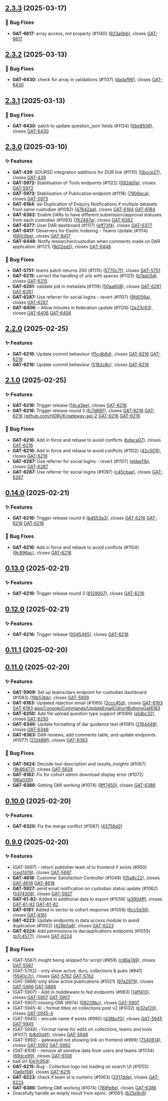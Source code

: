 ## [2.3.3](https://github.com/HDRUK/gateway-api-2/compare/v2.3.2...v2.3.3) (2025-03-17)

### 🐛 Bug Fixes

* **GAT-6617:** array access, not property (#1140) ([923a0bb](https://github.com/HDRUK/gateway-api-2/commit/923a0bb95760cc96a178e06023ac4dfba28282f3)), closes [GAT-6617](GAT-6617)

## [2.3.2](https://github.com/HDRUK/gateway-api-2/compare/v2.3.1...v2.3.2) (2025-03-13)

### 🐛 Bug Fixes

* **GAT-6430:** check for array in validations (#1137) ([dadaf96](https://github.com/HDRUK/gateway-api-2/commit/dadaf9649363e1d65e77b13624b9dfb08c61baca)), closes [GAT-6430](GAT-6430)

## [2.3.1](https://github.com/HDRUK/gateway-api-2/compare/v2.3.0...v2.3.1) (2025-03-13)

### 🐛 Bug Fixes

* **GAT-6430:** patch to update question_json fields (#1134) ([0be8506](https://github.com/HDRUK/gateway-api-2/commit/0be850696abce7d5966e31499eebf58f4c4a969d)), closes [GAT-6430](GAT-6430)

## [2.3.0](https://github.com/HDRUK/gateway-api-2/compare/v2.2.0...v2.3.0) (2025-03-10)

### ✨ Features

* **GAT-439:** SOURSD integration additions for DUR link (#1110) ([0bcce27](https://github.com/HDRUK/gateway-api-2/commit/0bcce274118ce1df209186a973d186445a262ab1)), closes [GAT-439](GAT-439)
* **GAT-5972:** Stabilisation of Tools endpoints (#1122) ([092dd1e](https://github.com/HDRUK/gateway-api-2/commit/092dd1e155f40e7441655c29166b6d50b2bb18be)), closes [GAT-5972](GAT-5972)
* **GAT-5973:** Stabilisation of Publication endpoint (#1118) ([7906eca](https://github.com/HDRUK/gateway-api-2/commit/7906eca39477a5234a680a9abaeadba0cdc7d17f)), closes [GAT-5973](GAT-5973)
* **GAT-6184:** de-Duplication of Enquiry Notifications if multiple datasets from same custodian (#1082) ([47642ad](https://github.com/HDRUK/gateway-api-2/commit/47642ad35082712dfd3440774ffd65bcc11849cd)), closes [GAT-6184](GAT-6184) [GAT-6184](GAT-6184)
* **GAT-6362:** Enable DARs to have different submission/approval statuses from each custodian (#1093) ([762487a](https://github.com/HDRUK/gateway-api-2/commit/762487a977c3b73d8ef20c1118a79e795534297b)), closes [GAT-6362](GAT-6362)
* **GAT-6377:** User DAR dashboard (#1117) ([eff73f4](https://github.com/HDRUK/gateway-api-2/commit/eff73f495877d9ce9fa1c5cc9371a39b95226c23)), closes [GAT-6377](GAT-6377)
* **GAT-6417:** Observers for Elastic Indexing - Teams Update (#1114) ([691c0be](https://github.com/HDRUK/gateway-api-2/commit/691c0be97653353bff13403efb533b8f5cbf54df)), closes [GAT-6417](GAT-6417)
* **GAT-6448:** Notify researcher/custodian when comments made on DAR application (#1121) ([9d12ea5](https://github.com/HDRUK/gateway-api-2/commit/9d12ea5c10dddfe227f9ed4e1f36d7a016196ebd)), closes [GAT-6448](GAT-6448)

### 🐛 Bug Fixes

* **GAT-5751:** teams patch returns 200 (#1115) ([5770c7f](https://github.com/HDRUK/gateway-api-2/commit/5770c7ff50e80b0fd7ce133b4738b4200f09b837)), closes [GAT-5751](GAT-5751)
* **GAT-6215:** correct the handling of urls with spaces (#1123) ([b7adc5d](https://github.com/HDRUK/gateway-api-2/commit/b7adc5d2718b218c6743757fa5d11b3db7a8ac88)), closes [GAT-6215](GAT-6215)
* **GAT-6261:** validate pid in metadata (#1119) ([50aa608](https://github.com/HDRUK/gateway-api-2/commit/50aa6082ac0f59af18f7fe27d756ad3c8ff4462d)), closes [GAT-6261](GAT-6261) [GAT-6261](GAT-6261)
* **GAT-6287:** Use referrer for social logins - revert (#1107) ([9fd056a](https://github.com/HDRUK/gateway-api-2/commit/9fd056a8a2591127e975509d76f2d94c78555d6c)), closes [GAT-6287](GAT-6287)
* **GAT-6406:** - Allow minutes in federation update (#1126) ([2e23c63](https://github.com/HDRUK/gateway-api-2/commit/2e23c63e97e2e262c247f09a34992b2ecd8e9e4c)), closes [GAT-6406](GAT-6406) [GAT-6406](GAT-6406)

## [2.2.0](https://github.com/HDRUK/gateway-api-2/compare/v2.1.0...v2.2.0) (2025-02-25)

### ✨ Features

* **GAT-6216:** Update commit behaviour ([f5cdb8d](https://github.com/HDRUK/gateway-api-2/commit/f5cdb8ddde5f87ce22db1786a999633d1fd01118)), closes [GAT-6216](GAT-6216) [GAT-6216](GAT-6216)
* **GAT-6216:** Update commit behaviour ([5182c8c](https://github.com/HDRUK/gateway-api-2/commit/5182c8cc144de2a428be9d815b65d45f16670d1e)), closes [GAT-6216](GAT-6216)

## [2.1.0](https://github.com/HDRUK/gateway-api-2/compare/v2.0.0...v2.1.0) (2025-02-25)

### ✨ Features

* **GAT-6216:** Trigger release ([14ca3ee](https://github.com/HDRUK/gateway-api-2/commit/14ca3ee6cb34281e315adee8a6d07254d8433ff9)), closes [GAT-6216](GAT-6216)
* **GAT-6216:** Trigger release round 3 ([fc7d697](https://github.com/HDRUK/gateway-api-2/commit/fc7d6977e202d7fe8867952a0109dbff585cabb2)), closes [GAT-6216](GAT-6216) [GAT-6216](GAT-6216) [/github.com/HDRUK/gateway-api-2](gateway-api-2) [GAT-6216](GAT-6216) [GAT-6216](GAT-6216)

### 🐛 Bug Fixes

* **GAT-6216:** Add in force and rebase to avoid conflicts ([bdaca07](https://github.com/HDRUK/gateway-api-2/commit/bdaca07d998d618bcd0fe0c171de3e03360112e9)), closes [GAT-6216](GAT-6216)
* **GAT-6216:** Add in force and rebase to avoid conflicts (#1102) ([42c501f](https://github.com/HDRUK/gateway-api-2/commit/42c501f78c5d2465711fb469a8e1292f444d5388)), closes [GAT-6216](GAT-6216)
* **GAT-6287:** Use referrer for social logins - revert (#1107) ([ebbe11b](https://github.com/HDRUK/gateway-api-2/commit/ebbe11b323cca456dd13f66324e5f0a5c02e63e8)), closes [GAT-6287](GAT-6287)
* **GAT-6287:** Use referrer for social logins (#1097) ([c45cbae](https://github.com/HDRUK/gateway-api-2/commit/c45cbae261ebc1ff81a287c8e40ed34bdbf2af74)), closes [GAT-6287](GAT-6287)

## [0.14.0](https://github.com/HDRUK/gateway-api-2/compare/v0.13.0...v0.14.0) (2025-02-21)

### ✨ Features

* **GAT-6216:** Trigger release round 4 ([b4553a3](https://github.com/HDRUK/gateway-api-2/commit/b4553a3dfc1788a7add5bd7ff249461f6fe07324)), closes [GAT-6216](GAT-6216) [GAT-6216](GAT-6216) [GAT-6216](GAT-6216)

### 🐛 Bug Fixes

* **GAT-6216:** Add in force and rebase to avoid conflicts (#1104) ([9c896ac](https://github.com/HDRUK/gateway-api-2/commit/9c896ac9f517231504dba45cf93776571ec5057a)), closes [GAT-6216](GAT-6216)

## [0.13.0](https://github.com/HDRUK/gateway-api-2/compare/v0.12.0...v0.13.0) (2025-02-21)

### ✨ Features

* **GAT-6216:** Trigger release round 3 ([6129007](https://github.com/HDRUK/gateway-api-2/commit/6129007e4823b634ffd122cff090c015a0e049f8)), closes [GAT-6216](GAT-6216)

## [0.12.0](https://github.com/HDRUK/gateway-api-2/compare/v0.11.1...v0.12.0) (2025-02-21)

### ✨ Features

* **GAT-6216:** Trigger release ([0045465](https://github.com/HDRUK/gateway-api-2/commit/0045465ca819d6a499fe7ab796ff88129b8b88e0)), closes [GAT-6216](GAT-6216)

## [0.11.1](https://github.com/HDRUK/gateway-api-2/compare/v0.11.0...v0.11.1) (2025-02-20)

## [0.11.0](https://github.com/HDRUK/gateway-api-2/compare/v0.10.0...v0.11.0) (2025-02-20)

### ✨ Features

* **GAT-5909:** Set up teams/dars endpoint for custodian dashboard (#1083) ([19b53bb](https://github.com/HDRUK/gateway-api-2/commit/19b53bb0f579402262184bc266a6c62ae0ac9c3b)), closes [GAT-5909](GAT-5909)
* **GAT-6183:** Updated rejection email (#1065) ([2ccc45d](https://github.com/HDRUK/gateway-api-2/commit/2ccc45d84613912326af42460fb24cb05665146f)), closes [GAT-6183](GAT-6183) [GAT-6183](GAT-6183) [app/Console/Commands/UpdateEmailCohortButtonsGat6183](Gat6183)
* **GAT-6250:** Add file upload question type support (#1066) ([a1dbc32](https://github.com/HDRUK/gateway-api-2/commit/a1dbc32523b03daa3d8689af0782632f9e900a59)), closes [GAT-6250](GAT-6250)
* **GAT-6346:** Update formatting of dar guidance text (#1081) ([2164448](https://github.com/HDRUK/gateway-api-2/commit/2164448ef94ebed3ed25f318cbfb3e1baa02adf3)), closes [GAT-6346](GAT-6346)
* **GAT-6363:** DAR reviews, add comments table, and update endpoints (#1077) ([212489f](https://github.com/HDRUK/gateway-api-2/commit/212489f362f6eebb1c157ed04c6bdc2d9a969df2)), closes [GAT-6363](GAT-6363)

### 🐛 Bug Fixes

* **GAT-5624:** Decode tool description and results_insights (#1067) ([9b86472](https://github.com/HDRUK/gateway-api-2/commit/9b864726bfe6fcd582cc19cf73a0b4f27c017d2d)), closes [GAT-5624](GAT-5624)
* **GAT-6182:** Fix for cohort admin download display error (#1072) ([96a035f](https://github.com/HDRUK/gateway-api-2/commit/96a035fa13dbfddaa71cfa8e5c8e0241983d747f))
* **GAT-6386:** Getting GMI working (#1074) ([9ff7450](https://github.com/HDRUK/gateway-api-2/commit/9ff745002af6a34f1b147cf564c612a2a9e99375)), closes [GAT-6386](GAT-6386)

## [0.10.0](https://github.com/HDRUK/gateway-api-2/compare/v0.9.0...v0.10.0) (2025-02-20)

### ✨ Features

* **GAT-6320:** Fix the merge conflict (#1087) ([43756d2](https://github.com/HDRUK/gateway-api-2/commit/43756d223061a489e3c34082aec683bbb7add7a8))

## [0.9.0](https://github.com/HDRUK/gateway-api-2/compare/v0.8.0...v0.9.0) (2025-02-20)

### ✨ Features

* (GAT-5697) - return publisher team id to frontend if exists (#950) ([ced7d76](https://github.com/HDRUK/gateway-api-2/commit/ced7d76edf7f6d397b0e7ba867a5841018812484)), closes [GAT-5697](GAT-5697)
* **GAT-4618:**  Customer Satisfaction Controller (#1049) ([05a8c22](https://github.com/HDRUK/gateway-api-2/commit/05a8c2282051ed09bf042f9401b919b985acbf09)), closes [GAT-4618](GAT-4618) [GAT-4618](GAT-4618)
* **GAT-5927:** send email notification on custodian status update (#1062) ([5374308](https://github.com/HDRUK/gateway-api-2/commit/5374308942faae91c9a426496c15ad99e948a0bb)), closes [GAT-5927](GAT-5927)
* **GAT-61-82:** Added in additional data to export (#1059) ([a3904ff](https://github.com/HDRUK/gateway-api-2/commit/a3904fff407acd14e6d0b1dfcf638665f9cdd1a1)), closes [GAT-61-82](GAT-61-82) [GAT-61-82](GAT-61-82)
* **GAT-6181:** Added in sector to cohort response (#1058) ([6cc5d36](https://github.com/HDRUK/gateway-api-2/commit/6cc5d364fdec6ac0166d7112ff27cb7ea8609edd)), closes [GAT-6181](GAT-6181)
* **GAT-6223:** Update endpoints in data access module to avoid duplication (#1052) ([428b5a8](https://github.com/HDRUK/gateway-api-2/commit/428b5a86913afabecb1279e0625a0e1ee62d4d27)), closes [GAT-6223](GAT-6223)
* **GAT-6224:** Add permissions to dar/applications endpoints (#1055) ([b7c4577](https://github.com/HDRUK/gateway-api-2/commit/b7c457731056303d74f86c2829a6e0dbd5c42e47)), closes [GAT-6224](GAT-6224)

### 🐛 Bug Fixes

* (GAT-5587) insight being skipped for script (#959) ([c86a749](https://github.com/HDRUK/gateway-api-2/commit/c86a749987bdb96976c1093ece2b4e586c168b16)), closes [GAT-5587](GAT-5587)
* (GAT-5762) - only show active, durs, collections & pubs (#941) ([5540c7c](https://github.com/HDRUK/gateway-api-2/commit/5540c7c5b8caefc89b32382451775479fa761b0c)), closes [GAT-5762](GAT-5762) [GAT-5762](GAT-5762)
* (GAT-5866) only show active publications (#1021) ([97a2979](https://github.com/HDRUK/gateway-api-2/commit/97a297990def2c811793aa5db08c2d4320093f00)), closes [GAT-5866](GAT-5866) [GAT-5866](GAT-5866)
* (GAT-5907) - Add in middleware to fed endpoints (#983) ([14ff410](https://github.com/HDRUK/gateway-api-2/commit/14ff410c5b1ddacb4be1b58680c43915c0bf491b)), closes [GAT-5907](GAT-5907) [GAT-5907](GAT-5907)
* (GAT-5907) missing GMI (#974) ([08239bc](https://github.com/HDRUK/gateway-api-2/commit/08239bc58e59514783a715b45330fa7967498c1d)), closes [GAT-5907](GAT-5907)
* (GAT-5945-4) - format titles on collections post v2 (#1032) ([e32a129](https://github.com/HDRUK/gateway-api-2/commit/e32a129c98ab2784bd621345f51c3b65e288e942)), closes [GAT-5945-4](GAT-5945-4)
* (GAT-5945) - encode name if exists (#990) ([d38bcf0](https://github.com/HDRUK/gateway-api-2/commit/d38bcf039f193d7d94cbd8886f446f7e9218cdbe)), closes [GAT-5945](GAT-5945) [GAT-5945](GAT-5945)
* (GAT-5946) - Format name for edits on collections, teams and tools (#1017) ([b8d0d4f](https://github.com/HDRUK/gateway-api-2/commit/b8d0d4f718cf682e0e7b287679f7c8b5f3650957)), closes [GAT-5946](GAT-5946)
* (GAT-5992) - gatewayid not showing link on frontend (#999) ([7340614](https://github.com/HDRUK/gateway-api-2/commit/734061429ca4cdd132b1d11c27a35c3eb770cf56)), closes [GAT-5992](GAT-5992) [GAT-5992](GAT-5992)
* (GAT-6108) - remove all senstive data from users and teams (#1034) ([69dce99](https://github.com/HDRUK/gateway-api-2/commit/69dce998ca9d0cf2f3f87c8bb06da0c1607b84e6)), closes [GAT-6108](GAT-6108)
* bad url ([0e7c954](https://github.com/HDRUK/gateway-api-2/commit/0e7c95444e1f21fa5d6b442987024db2e9a4262e))
* **GAT-6215:** Bug - Collection logo not loading on search UI (#1050) ([0a6e158](https://github.com/HDRUK/gateway-api-2/commit/0a6e158249b0454ff7e91c515e772a0798bd59a9)), closes [GAT-6215](GAT-6215)
* **GAT-6223:** check if team id is numeric (#1063) ([3317dde](https://github.com/HDRUK/gateway-api-2/commit/3317dde410f55ce6e38d4d3d9adb7f9ee2d0416d)), closes [GAT-6223](GAT-6223)
* **GAT-6386:** Getting GMI working (#1074) ([768fe8e](https://github.com/HDRUK/gateway-api-2/commit/768fe8e39e556324b8313d2a444a315ec1de244c)), closes [GAT-6386](GAT-6386)
* Gracefully handle an empty result from epmc. (#1061) ([b25e9c6](https://github.com/HDRUK/gateway-api-2/commit/b25e9c6d0cae5f72e5fd7d03dd3cede434e199ff))
